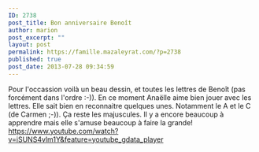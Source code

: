 ```yaml
---
ID: 2738
post_title: Bon anniversaire Benoît
author: marion
post_excerpt: ""
layout: post
permalink: https://famille.mazaleyrat.com/?p=2738
published: true
post_date: 2013-07-28 09:34:59
---
```

Pour l'occassion voilà un beau dessin, et toutes les lettres de Benoît (pas forcément dans l'ordre :-)).
En ce moment Anaëlle aime bien jouer avec les lettres. Elle sait bien en reconnaitre quelques unes. Notamment le A et le C (de Carmen ;-)). Ça reste les majuscules. Il y a encore beaucoup à apprendre mais elle s'amuse beaucoup à faire la grande!
https://www.youtube.com/watch?v=iSUNS4vlm1Y&feature=youtube_gdata_player